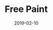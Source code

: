---
title: Free Paint
date: '2019-02-10'
thumb_image: images/mar-4yo/4yo-mar-free-paint.jpg
thumb_image_alt: Free Paint
image: images/mar-4yo/4yo-mar-free-paint.jpg
image_alt: Free Paint
template: project
---	
